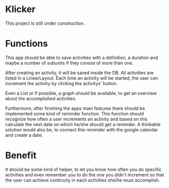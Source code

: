 Klicker
=======

This project is still under construction.

Functions
=========

This app should be able to save activities with a definition, 
a duration and maybe a number of subunits if they consist of 
more than one.

After creating an activity, it will be saved inside the DB.
All activities are listed in a LinearLayout. Each time an
activity will be started, the user can increment the activity
by clicking the activitys' button.

Even a List or if possible, a graph should be available,
to get an overview about the accomplished activities.

Furthermore, after finishing the apps main features there
should be implemented some kind of reminder function. 
This function should recognize how often a user increments
an activity and based on this calculate the next date on
which he/she should get a reminder. A thinkable solution 
would also be, to connect this reminder with the google 
calendar and create a date.

Benefit
=======

It should be some kind of helper, to let you know how often
you do specific activities and even remember you to do
the one you didn't increment so that the user can achieve
continuity in each activities she/he must accomplish.
